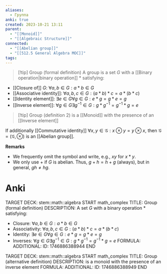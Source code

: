 ```yaml
---
aliases:
  - Группа
anki: true
created: 2023-10-21 13:11
parent:
  - "[[Monoid]]"
  - "[[Algebraic Structure]]"
connected:
  - "[[Abelian group]]"
  - "[[512.5 General Algebra MOC]]"
tags:
---
```


> [!tip] Group (formal definition)
> A group is a set $G$ with a [[Binary operation|binary operation]] $*$ satisfying:
- [[Closure of]] $G$: $\forall a,b \in G: a * b \in G$
- [[Associative identity]]: $\forall a,b,c \in G: (a * b) * c = a * (b * c)$
- [[Identity element]]: $\exists e \in G \forall g \in G: e * g = g * e = g$
- [[Inverse element]]: $\forall g \in G \exists g^{-1} \in G: g * g^{-1} = g^{-1} * g = e$

> [!tip] Group (definition 2)
> is a [[Monoid]] with the presence of an [[Inverse element]]

If additionally [[Commutative identity]] $\forall x, y \in \mathcal{G} : x \otimes y = y \otimes x$, then $\mathcal{G} = (\mathcal{G}, \otimes)$ is an [[Abelian group]].

**Remarks**  
- We frequently omit the symbol and write, e.g., $xy$ for $x * y$.
- We only use $+$ if $G$ is abelian. Thus, $g + h = h + g$ (always), but in general, $gh \neq hg$.

# Anki
TARGET DECK: stem::math::algebra
START
math_complex
TITLE: Group (formal definition)
DESCRIPTION: A set $G$ with a binary operation $*$ satisfying:
- Closure: $\forall a,b \in G: a * b \in G$
- Associativity: $\forall a,b,c \in G: (a * b) * c = a * (b * c)$
- Identity: $\exists e \in G \forall g \in G: e * g = g * e = g$
- Inverses: $\forall g \in G \exists g^{-1} \in G: g * g^{-1} = g^{-1} * g = e$
FORMULA: 
ADDITIONAL:
ID: 1746886388944
END

TARGET DECK: stem::math::algebra
START
math_complex
TITLE: Group (alternative definition)
DESCRIPTION: is a monoid with the presence of an inverse element
FORMULA: 
ADDITIONAL:
ID: 1746886388949
END





